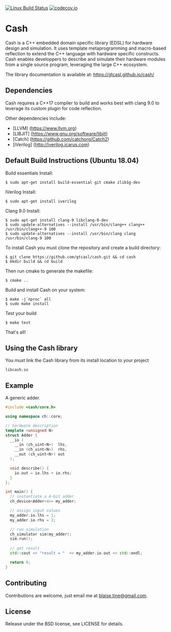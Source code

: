 [![Linux Build Status](https://travis-ci.org/gtcasl/cash.png?branch=master)](https://travis-ci.org/gtcasl/cash) 
[![codecov.io](http://codecov.io/github/gtcasl/cash/coverage.svg?branch=master)](http://codecov.io/github/gtcasl/cash?branch=master)

# Cash

Cash is a C++ embedded domain specific library (EDSL) for hardware design and simulation. It uses template metaprogramming and macro-based reflection to extend the C++ language with hardware specific constructs. Cash enables developpers to describe and simulate their hardware modules from a single source program, leveraging the large C++ ecosystem.

The library documentation is available at:
https://gtcasl.github.io/cash/

Dependencies
------------
Cash requires a C++17 compiler to build and works best with clang 9.0 to leverage its custom plugin for code reflection.

Other dependencies include:

  - [LLVM] (https://www.llvm.org)
  - [LIBJIT] (https://www.gnu.org/software/libjit)
  - [Catch] (https://github.com/catchorg/Catch2)
  - [iVerilog] (http://iverilog.icarus.com)

Default Build Instructions (Ubuntu 18.04)
------------------------------------------

Build essentials Install:
    
    $ sudo apt-get install build-essential git cmake zlib1g-dev

IVerilog Install:

    $ sudo apt-get install iverilog
    
Clang 9.0 Install:

    $ sudo apt-get install clang-9 libclang-9-dev
    $ sudo update-alternatives --install /usr/bin/clang++ clang++ /usr/bin/clang++-9 100
    $ sudo update-alternatives --install /usr/bin/clang clang /usr/bin/clang-9 100

To install Cash you must clone the repository and create a build directory:

    $ git clone https://github.com/gtcasl/cash.git && cd cash
    $ mkdir build && cd build

Then run cmake to generate the makefile:

    $ cmake ..

Build and install Cash on your system:

    $ make -j`nproc` all
    $ sudo make install
    
Test your build

    $ make test
        
That's all!

Using the Cash library
----------------------
You must link the Cash library from its install location to your project

    libcash.so

Example
-------
A generic adder.

```C++
#include <cash/core.h>

using namespace ch::core;

// hardware description
template <unsigned N>
struct Adder {
  __io (
    __in (ch_uint<N>)  lhs,
    __in (ch_uint<N>)  rhs,
    __out (ch_uint<N>) out
  );

  void describe() {
    io.out = io.lhs + io.rhs;
  }
};

int main() {
  // instantiate a 4-bit adder
  ch_device<Adder<4>> my_adder;

  // assign input values
  my_adder.io.lhs = 1;
  my_adder.io.rhs = 3;

  // run simulation
  ch_simulator sim(my_adder);
  sim.run();
  
  // get result
  std::cout << "result = "  << my_adder.io.out << std::endl;

  return 0;
}
```
Contributing
------------
Contributions are welcome, just email me at blaise.tine@gmail.com.

License
-------
Release under the BSD license, see LICENSE for details.
